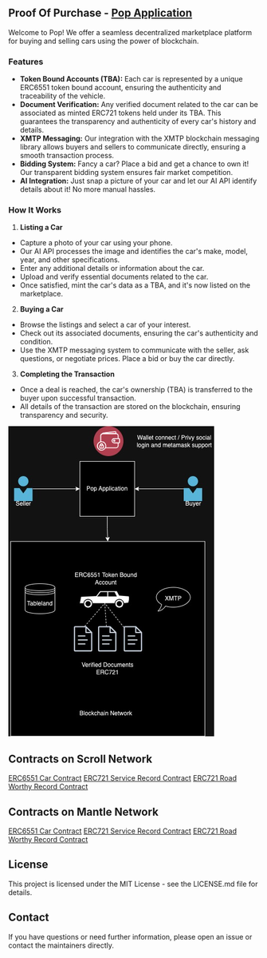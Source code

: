 ## Proof Of Purchase - [Pop Application](https://pop-wheat.vercel.app/)

Welcome to Pop! We offer a seamless decentralized marketplace platform for buying and selling cars using the power of blockchain.

### Features

- **Token Bound Accounts (TBA):** Each car is represented by a unique ERC6551 token bound account, ensuring the authenticity and traceability of the vehicle.
- **Document Verification:** Any verified document related to the car can be associated as minted ERC721 tokens held under its TBA. This guarantees the transparency and authenticity of every car's history and details.
- **XMTP Messaging:** Our integration with the XMTP blockchain messaging library allows buyers and sellers to communicate directly, ensuring a smooth transaction process.
- **Bidding System:** Fancy a car? Place a bid and get a chance to own it! Our transparent bidding system ensures fair market competition.
- **AI Integration:** Just snap a picture of your car and let our AI API identify details about it! No more manual hassles.

### How It Works

1. **Listing a Car**

- Capture a photo of your car using your phone.
- Our AI API processes the image and identifies the car's make, model, year, and other specifications.
- Enter any additional details or information about the car.
- Upload and verify essential documents related to the car.
- Once satisfied, mint the car's data as a TBA, and it's now listed on the marketplace.

2. **Buying a Car**

- Browse the listings and select a car of your interest.
- Check out its associated documents, ensuring the car's authenticity and condition.
- Use the XMTP messaging system to communicate with the seller, ask questions, or negotiate prices.
  Place a bid or buy the car directly.

3. **Completing the Transaction**

- Once a deal is reached, the car's ownership (TBA) is transferred to the buyer upon successful transaction.
- All details of the transaction are stored on the blockchain, ensuring transparency and security.

![Alt text](./frontend/pop.jpg)

## Contracts on Scroll Network

[ERC6551 Car Contract](https://blockscout.scroll.io/address/0xF8b68956c8636C05f3D2F184Ce2B1719A30fb494)
[ERC721 Service Record Contract](https://blockscout.scroll.io/address/0x70993A5438c3dd991D508f8FBAB33C0164d3Ed18)
[ERC721 Road Worthy Record Contract](https://blockscout.scroll.io/address/0x6C8D494BeA4310c9e01f7F2C291a0035f4d93F6A)

## Contracts on Mantle Network

[ERC6551 Car Contract](https://explorer.mantle.xyz/address/0xf7a8a843B9fE1179A3172770a157B2913fb4cf27)
[ERC721 Service Record Contract](https://explorer.mantle.xyz/address/0x70993A5438c3dd991D508f8FBAB33C0164d3Ed18)
[ERC721 Road Worthy Record Contract](https://explorer.mantle.xyz/address/0x6C8D494BeA4310c9e01f7F2C291a0035f4d93F6A)

## License

This project is licensed under the MIT License - see the LICENSE.md file for details.

## Contact

If you have questions or need further information, please open an issue or contact the maintainers directly.
